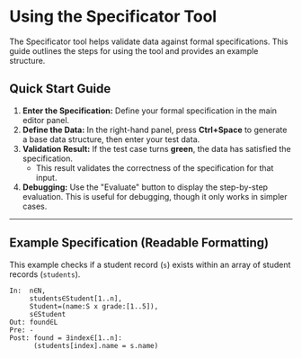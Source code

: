 # **Using the Specificator Tool**

The Specificator tool helps validate data against formal specifications. This guide outlines the steps for using the tool and provides an example structure.

## **Quick Start Guide**

1.  **Enter the Specification:** Define your formal specification in the main editor panel.
2.  **Define the Data:** In the right-hand panel, press **Ctrl+Space** to generate a base data structure, then enter your test data.
3.  **Validation Result:** If the test case turns **green**, the data has satisfied the specification.
    * This result validates the correctness of the specification for that input.
4.  **Debugging:** Use the "Evaluate" button to display the step-by-step evaluation. This is useful for debugging, though it only works in simpler cases.

---

## **Example Specification (Readable Formatting)**

This example checks if a student record (`s`) exists within an array of student records (`students`).

```
In:  n∈N,
     students∈Student[1..n],  
     Student=(name:S x grade:[1..5]),  
     s∈Student  
Out: found∈L
Pre: -  
Post: found = ∃index∈[1..n]: 
      (students[index].name = s.name)
```